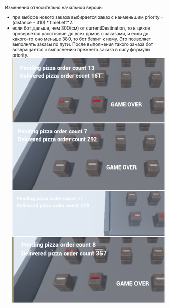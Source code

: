 
Изменения относительно начальной версии:
- при выборе нового заказа выбирается заказ с наименьшим priority = (distance - 310) * timeLeft^2.
- если бот дальше, чем 300(см) от currentDestination, то в цикле проверяется расстояние до всех домов с заказами, и если до какого-то оно меньше 380, то бот бежит к нему. Это позволяет выполнять заказы по пути. После выполнения такого заказа бот возвращается к выполнению прежнего заказа в силу формулы priority.
![](https://github.com/vary10/HSE_AI_Labs/blob/master/Lab_1/Screen%20Shot%202016-10-04%20at%2012.39.13.png)
![](https://github.com/vary10/HSE_AI_Labs/blob/master/Lab_1/Screen%20Shot%202016-10-04%20at%2013.10.46.png)
![](https://github.com/vary10/HSE_AI_Labs/blob/master/Lab_1/Screen%20Shot%202016-10-04%20at%2013.24.57.png)
![](https://github.com/vary10/HSE_AI_Labs/blob/master/Lab_1/Screen%20Shot%202016-10-04%20at%2014.49.35.png)
